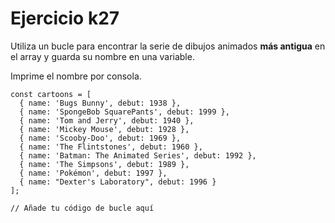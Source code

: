 # Ejercicio k27

Utiliza un bucle para encontrar la serie de dibujos animados **más antigua** en el array y guarda su nombre en una variable.

Imprime el nombre por consola.

```
const cartoons = [
  { name: 'Bugs Bunny', debut: 1938 },
  { name: 'SpongeBob SquarePants', debut: 1999 },
  { name: 'Tom and Jerry', debut: 1940 },
  { name: 'Mickey Mouse', debut: 1928 },
  { name: 'Scooby-Doo', debut: 1969 },
  { name: 'The Flintstones', debut: 1960 },
  { name: 'Batman: The Animated Series', debut: 1992 },
  { name: 'The Simpsons', debut: 1989 },
  { name: 'Pokémon', debut: 1997 },
  { name: "Dexter's Laboratory", debut: 1996 }
];

// Añade tu código de bucle aquí
```